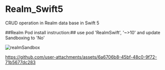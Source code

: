 # Realm_Swift5
CRUD operation in Realm data base in Swift 5

##Realm Pod install instruction:##
use pod 'RealmSwift', '~>10' and update Sandboxing to 'No'

![realmSandbox](https://github.com/user-attachments/assets/e5cfc1ac-3217-4a75-8420-3f1074c7dd60)


https://github.com/user-attachments/assets/6a6706b8-45bf-48c0-9f72-71b5677dc283
